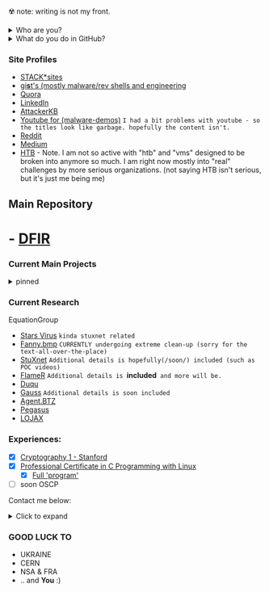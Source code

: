 ☢️ note: writing is not my front.

<details><summary> Who are you? </summary>

  - Real name: William
  - Age:       23 (currently writing from 2023, 16 April)
  - From:      Sweden
  - Has:       A speech disorder (namely, I stutter)
  - contact:   (contact details can be found below)

</details>


<details><summary> What do you do in GitHub? </summary>

  - reverse engineering (rootkits,and so on)
  - malware and exploit (analysis,samples,...)
  - Cryptography,Steganography and Obfuscation (`En`&`De` `Crypting`/`Obfuscating`)
  - Guides (how to set up operating systems **but in specific ways**, eg mostly for security)
  - and just a little bit of notes in topics like Math, Physics and more.

</details>

### Site Profiles
- [STACK*sites](https://stackexchange.com/users/19592785/william-martens)
- [gi**s**t's (mostly malware/rev shells and engineering](https://gist.github.com/loneicewolf)
- [Quora](https://www.quora.com/profile/Loneicewolf)
- [LinkedIn](https://www.linkedin.com/in/william-martens-16872717b/)
- [AttackerKB](https://attackerkb.com/contributors/loneicewolf)
- [Youtube for (malware-demos)](https://www.youtube.com/channel/UCLXV1xU0WlqtPu2wsNmMhcQ/featured) `I had a bit problems with youtube - so the titles look like garbage. hopefully the content isn't.`
- [Reddit](https://www.reddit.com/user/Will-VX)
- [Medium](https://medium.com/@william-martens)
- [HTB](https://app.hackthebox.com/users/545815) - Note. I am not so active with "htb" and "vms" designed to be broken into anymore so much. I am right now mostly into "real" challenges by more serious organizations. (not saying HTB isn't serious, but it's just me being me)

## Main Repository
# - [DFIR](https://github.com/loneicewolf/DFIR-Resources)


### Current Main Projects
<details><summary> pinned </summary>
  
  - [compact_linux_reverse_shell.c](https://gist.github.com/loneicewolf/8232aad5722e1e7de9d92932b5a01597)
  - [compact_windows_reverse_shell.c](https://gist.github.com/loneicewolf/03d71d65735d8b2d34b5c60b1232d144)
  - [EXEC_LKM](https://github.com/loneicewolf/EXEC_LKM)
  - [DotFIles](https://github.com/loneicewolf/DotFiles)
  - [RE_QUERY](https://github.com/loneicewolf/RE_QUERY)
  - [Reverse Engineering](https://github.com/loneicewolf/ReverseEngineering)
  
</details>

### Current Research 

EquationGroup
- [Stars Virus](https://github.com/loneicewolf/Stars-virus) `kinda stuxnet related`
- [Fanny.bmp](https://github.com/loneicewolf/fanny.bmp)  `CURRENTLY undergoing extreme clean-up (sorry for the text-all-over-the-place)`
- [StuXnet](https://github.com/loneicewolf/Stuxnet-Source.git) `Additional details is hopefully(/soon/) included (such as POC videos)`
- [FlameR](https://github.com/loneicewolf/flame-sourcecode) `Additional details is `**included**` and more will be.`
- [Duqu](https://github.com/loneicewolf/DUQU)
- [Gauss](https://github.com/loneicewolf/Gauss-Src) `Additional details is soon included`
- [Agent.BTZ](https://github.com/loneicewolf/Agent.btz)
- [Pegasus](https://github.com/loneicewolf/Pegasus-Malware)
- [LOJAX](https://github.com/loneicewolf/LOJAX)


### Experiences:
- [x] [Cryptography 1 - Stanford](https://www.coursera.org/account/accomplishments/certificate/F8AUM7UWEU2R)
- [x] [Professional Certificate in C Programming with Linux](https://credentials.edx.org/credentials/fab4e78dc2674cea93498d6197836785/)
  - [x] [Full 'program'](https://credentials.edx.org/records/programs/shared/fb0f3a74321848018571b2468805e844/)
- [ ]  soon OSCP

Contact me below:
<details>
<summary> Click to expand </summary>

  - [x] Email: `william-martens AT protonmail D0T ch`
  - [x] Discord: `Ken-Kaneki#3978`

</details>

### GOOD LUCK TO
- UKRAINE
- CERN
- NSA & FRA
- .. and **You** :)
